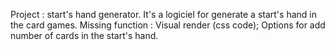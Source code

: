 Project : start's hand generator. It's a logiciel for generate a start's hand in the card games. 
Missing function :
Visual render (css code);
Options for add number of cards in the start's hand.

